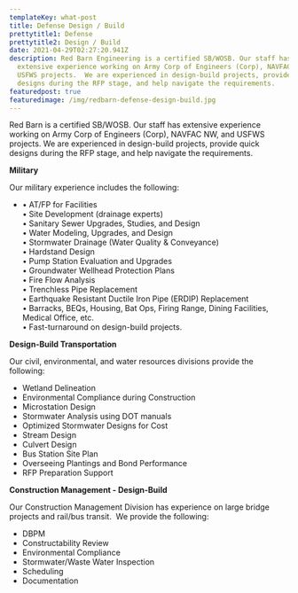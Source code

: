 ```yaml
---
templateKey: what-post
title: Defense Design / Build
prettytitle1: Defense
prettytitle2: Design / Build
date: 2021-04-29T02:27:20.941Z
description: Red Barn Engineering is a certified SB/WOSB. Our staff has
  extensive experience working on Army Corp of Engineers (Corp), NAVFAC NW, and
  USFWS projects.  We are experienced in design-build projects, provide quick
  designs during the RFP stage, and help navigate the requirements.
featuredpost: true
featuredimage: /img/redbarn-defense-design-build.jpg
---
```

Red Barn is a certified SB/WOSB. Our staff has extensive experience working on Army Corp of Engineers (Corp), NAVFAC NW, and USFWS projects.  We are experienced in design-build projects, provide quick designs during the RFP stage, and help navigate the requirements.

**​Military**

Our military experience includes the following:

* •	AT/FP for Facilities  
  •	Site Development (drainage experts)  
  •	Sanitary Sewer Upgrades, Studies, and Design  
  •	Water Modeling, Upgrades, and Design  
  •	Stormwater Drainage (Water Quality & Conveyance)  
  •	Hardstand Design  
  •	Pump Station Evaluation and Upgrades  
  •	Groundwater Wellhead Protection Plans  
  •	Fire Flow Analysis  
  •	Trenchless Pipe Replacement  
  •	Earthquake Resistant Ductile Iron Pipe (ERDIP) Replacement  
  •	Barracks, BEQs, Housing, Bat Ops, Firing Range, Dining Facilities, Medical Office, etc.  
  •	Fast-turnaround on design-build projects.

**​Design-Build Transportation**

Our civil, environmental, and water resources divisions provide the following:

* Wetland Delineation
* Environmental Compliance during Construction
* Microstation Design
* Stormwater Analysis using DOT manuals
* Optimized Stormwater Designs for Cost
* Stream Design
* Culvert Design
* Bus Station Site Plan
* Overseeing Plantings and Bond Performance
* RFP Preparation Support

**​Construction Management - Design-Build**

Our Construction Management Division has experience on large bridge projects and rail/bus transit.  We provide the following:

* DBPM
* Constructability Review
* Environmental Compliance
* Stormwater/Waste Water Inspection
* Scheduling
* Documentation